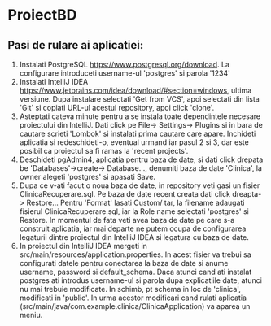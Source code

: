 # ProiectBD

## Pasi de rulare ai aplicatiei:
1. Instalati PostgreSQL https://www.postgresql.org/download. La configurare introduceti username-ul 'postgres' si parola '1234'
2. Instalati IntelliJ IDEA https://www.jetbrains.com/idea/download/#section=windows, ultima versiune. Dupa instalare selectati 'Get from VCS', apoi selectati din lista 'Git' si copiati URL-ul acestui repository, apoi click 'clone'.
3. Asteptati cateva minute pentru a se instala toate dependintele necesare proiectului din IntelliJ. Dati click pe File-> Settings-> Plugins si in bara de cautare scrieti 'Lombok' si instalati prima cautare care apare. Inchideti aplicatia si redeschideti-o, eventual urmand iar pasul 2 si 3, dar este posibil ca proiectul sa fi ramas la 'recent projects'.
4. Deschideti pgAdmin4, aplicatia pentru baza de date, si dati click drepata be 'Databases'->create-> Database..., denumiti baza de date 'Clinica', la owner alegeti 'postgres' si apasati Save.
5. Dupa ce v-ati facut o noua baza de date, in repository veti gasi un fisier ClinicaRecuperare.sql. Pe baza de date recent creata dati click dreapta-> Restore... Pentru 'Format' lasati Custom/ tar, la filename adaugati fisierul  ClinicaRecuperare.sql, iar la Role name selectati 'postgres' si Restore. In momentul de fata veti avea baza de date pe care s-a construit aplicatia, iar mai departe ne putem ocupa de configurarea legaturii dintre proiectul din IntelliJ IDEA si legatura cu baza de date.
6. In proiectul din IntelliJ IDEA mergeti in src/main/resources/application.properties. In acest fisier va trebui sa configurati datele pentru conectarea la baza de date si anume username, password si default_schema. Daca atunci cand ati instalat postgres ati introdus username-ul si parola dupa explicatiile date, atunci nu mai trebuie modificate. In schimb, pt schema in loc de 'clinica', modificati in 'public'. In urma acestor modificari cand rulati aplicatia (src/main/java/com.example.clinica/ClinicaApplication) va aparea un meniu.


